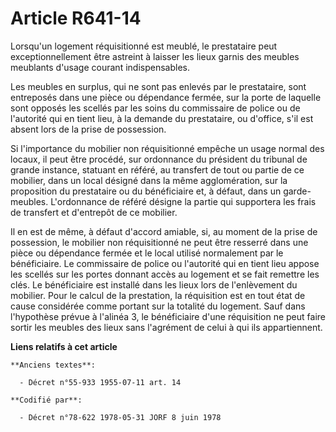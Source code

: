 # Article R641-14

Lorsqu'un logement réquisitionné est meublé, le prestataire peut exceptionnellement être astreint à laisser les lieux garnis
des meubles meublants d'usage courant indispensables.

Les meubles en surplus, qui ne sont pas enlevés par le prestataire, sont entreposés dans une pièce ou dépendance fermée, sur
la porte de laquelle sont opposés les scellés par les soins du commissaire de police ou de l'autorité qui en tient lieu, à la
demande du prestataire, ou d'office, s'il est absent lors de la prise de possession.

Si l'importance du mobilier non réquisitionné empêche un usage normal des locaux, il peut être procédé, sur ordonnance du
président du tribunal de grande instance, statuant en référé, au transfert de tout ou partie de ce mobilier, dans un local
désigné dans la même agglomération, sur la proposition du prestataire ou du bénéficiaire et, à défaut, dans un garde-meubles.
L'ordonnance de référé désigne la partie qui supportera les frais de transfert et d'entrepôt de ce mobilier.

Il en est de même, à défaut d'accord amiable, si, au moment de la prise de possession, le mobilier non réquisitionné ne peut
être resserré  dans une pièce ou dépendance fermée et le local utilisé normalement par le bénéficiaire. Le commissaire de
police ou l'autorité qui en tient lieu appose les scellés sur les portes donnant accès au logement et se fait remettre les
clés. Le bénéficiaire est installé dans les lieux lors de l'enlèvement du mobilier. Pour le calcul de la prestation, la
réquisition est en tout état de cause considérée comme portant sur la totalité du logement. Sauf dans l'hypothèse prévue à
l'alinéa 3, le bénéficiaire d'une réquisition ne peut faire sortir les meubles des lieux sans l'agrément de celui à qui ils
appartiennent.

**Liens relatifs à cet article**

	**Anciens textes**:

	  - Décret n°55-933 1955-07-11 art. 14

	**Codifié par**:

	  - Décret n°78-622 1978-05-31 JORF 8 juin 1978
